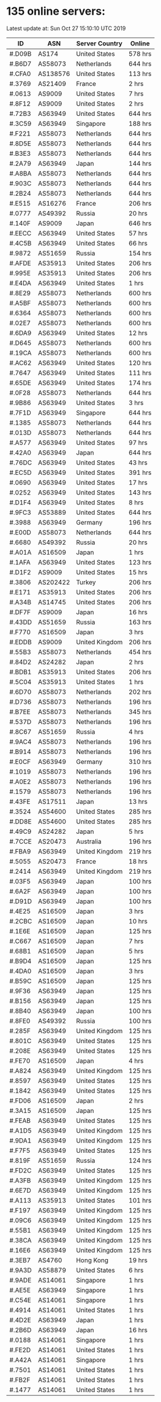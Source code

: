# 135 online servers:

Latest update at: Sun Oct 27 15:10:10 UTC 2019

| ID | ASN | Server Country | Online |
| -- | --- | -------------- | ------ |
| #.D09B | AS174 | United States | 578 hrs |
| #.B6D7 | AS58073 | Netherlands | 644 hrs |
| #.CFA0 | AS138576 | United States | 113 hrs |
| #.3769 | AS21409 | France | 2 hrs |
| #.0613 | AS9009 | United States | 7 hrs |
| #.8F12 | AS9009 | United States | 2 hrs |
| #.72B3 | AS63949 | United States | 644 hrs |
| #.3C59 | AS63949 | Singapore | 188 hrs |
| #.F221 | AS58073 | Netherlands | 644 hrs |
| #.8D5E | AS58073 | Netherlands | 644 hrs |
| #.B3E3 | AS58073 | Netherlands | 644 hrs |
| #.2A79 | AS63949 | Japan | 144 hrs |
| #.A8BA | AS58073 | Netherlands | 644 hrs |
| #.903C | AS58073 | Netherlands | 644 hrs |
| #.2B24 | AS58073 | Netherlands | 644 hrs |
| #.E515 | AS16276 | France | 206 hrs |
| #.0777 | AS49392 | Russia | 20 hrs |
| #.140F | AS9009 | Japan | 646 hrs |
| #.EECC | AS63949 | United States | 57 hrs |
| #.4C5B | AS63949 | United States | 66 hrs |
| #.9872 | AS51659 | Russia | 154 hrs |
| #.AFDE | AS35913 | United States | 206 hrs |
| #.995E | AS35913 | United States | 206 hrs |
| #.E4DA | AS63949 | United States | 1 hrs |
| #.8E29 | AS58073 | Netherlands | 600 hrs |
| #.A5BF | AS58073 | Netherlands | 600 hrs |
| #.6364 | AS58073 | Netherlands | 600 hrs |
| #.02E7 | AS58073 | Netherlands | 600 hrs |
| #.6DA9 | AS63949 | United States | 12 hrs |
| #.D645 | AS58073 | Netherlands | 600 hrs |
| #.19CA | AS58073 | Netherlands | 600 hrs |
| #.AC62 | AS63949 | United States | 120 hrs |
| #.7647 | AS63949 | United States | 111 hrs |
| #.65DE | AS63949 | United States | 174 hrs |
| #.0F28 | AS58073 | Netherlands | 644 hrs |
| #.9B86 | AS63949 | United States | 3 hrs |
| #.7F1D | AS63949 | Singapore | 644 hrs |
| #.1385 | AS58073 | Netherlands | 644 hrs |
| #.013D | AS58073 | Netherlands | 644 hrs |
| #.A577 | AS63949 | United States | 97 hrs |
| #.42A0 | AS63949 | Japan | 644 hrs |
| #.76DC | AS63949 | United States | 43 hrs |
| #.EC5D | AS63949 | United States | 391 hrs |
| #.0690 | AS63949 | United States | 17 hrs |
| #.0252 | AS63949 | United States | 143 hrs |
| #.D1F4 | AS63949 | United States | 8 hrs |
| #.9FC3 | AS53889 | United States | 644 hrs |
| #.3988 | AS63949 | Germany | 196 hrs |
| #.E00D | AS58073 | Netherlands | 644 hrs |
| #.6680 | AS49392 | Russia | 20 hrs |
| #.A01A | AS16509 | Japan | 1 hrs |
| #.1AFA | AS63949 | United States | 123 hrs |
| #.D1F2 | AS9009 | United States | 15 hrs |
| #.3806 | AS202422 | Turkey | 206 hrs |
| #.E171 | AS35913 | United States | 206 hrs |
| #.A34B | AS14745 | United States | 206 hrs |
| #.DF7F | AS9009 | Japan | 16 hrs |
| #.43DD | AS51659 | Russia | 163 hrs |
| #.F770 | AS16509 | Japan | 3 hrs |
| #.EDDB | AS9009 | United Kingdom | 206 hrs |
| #.55B3 | AS58073 | Netherlands | 454 hrs |
| #.84D2 | AS24282 | Japan | 2 hrs |
| #.BDB1 | AS35913 | United States | 206 hrs |
| #.5C04 | AS35913 | United States | 1 hrs |
| #.6D70 | AS58073 | Netherlands | 202 hrs |
| #.D736 | AS58073 | Netherlands | 196 hrs |
| #.B7EE | AS58073 | Netherlands | 345 hrs |
| #.537D | AS58073 | Netherlands | 196 hrs |
| #.8C67 | AS51659 | Russia | 4 hrs |
| #.9AC4 | AS58073 | Netherlands | 196 hrs |
| #.B914 | AS58073 | Netherlands | 196 hrs |
| #.E0CF | AS63949 | Germany | 310 hrs |
| #.1019 | AS58073 | Netherlands | 196 hrs |
| #.A0E2 | AS58073 | Netherlands | 196 hrs |
| #.1579 | AS58073 | Netherlands | 196 hrs |
| #.43FE | AS17511 | Japan | 13 hrs |
| #.3524 | AS54600 | United States | 285 hrs |
| #.DD8E | AS54600 | United States | 285 hrs |
| #.49C9 | AS24282 | Japan | 5 hrs |
| #.7CCE | AS20473 | Australia | 196 hrs |
| #.FBA9 | AS63949 | United Kingdom | 219 hrs |
| #.5055 | AS20473 | France | 18 hrs |
| #.2414 | AS63949 | United Kingdom | 219 hrs |
| #.03F5 | AS63949 | Japan | 100 hrs |
| #.6A2F | AS63949 | Japan | 100 hrs |
| #.D91D | AS63949 | Japan | 100 hrs |
| #.4E25 | AS16509 | Japan | 3 hrs |
| #.2CBC | AS16509 | Japan | 10 hrs |
| #.1E6E | AS16509 | Japan | 125 hrs |
| #.C667 | AS16509 | Japan | 7 hrs |
| #.68B1 | AS16509 | Japan | 5 hrs |
| #.B9D4 | AS16509 | Japan | 125 hrs |
| #.4DA0 | AS16509 | Japan | 3 hrs |
| #.B59C | AS16509 | Japan | 125 hrs |
| #.9F36 | AS63949 | Japan | 125 hrs |
| #.B156 | AS63949 | Japan | 125 hrs |
| #.8B40 | AS63949 | Japan | 100 hrs |
| #.8FE0 | AS49392 | Russia | 100 hrs |
| #.285F | AS63949 | United Kingdom | 125 hrs |
| #.801C | AS63949 | United States | 125 hrs |
| #.208E | AS63949 | United States | 125 hrs |
| #.FE70 | AS16509 | Japan | 4 hrs |
| #.A824 | AS63949 | United Kingdom | 125 hrs |
| #.8597 | AS63949 | United States | 125 hrs |
| #.1842 | AS63949 | United States | 125 hrs |
| #.FD06 | AS16509 | Japan | 2 hrs |
| #.3A15 | AS16509 | Japan | 125 hrs |
| #.FEAB | AS63949 | United States | 125 hrs |
| #.A1D5 | AS63949 | United Kingdom | 125 hrs |
| #.9DA1 | AS63949 | United Kingdom | 125 hrs |
| #.F7F5 | AS63949 | United States | 125 hrs |
| #.819F | AS51659 | Russia | 124 hrs |
| #.FD2C | AS63949 | United States | 125 hrs |
| #.A3FB | AS63949 | United Kingdom | 125 hrs |
| #.6E7D | AS63949 | United Kingdom | 125 hrs |
| #.A113 | AS35913 | United States | 101 hrs |
| #.F197 | AS63949 | United Kingdom | 125 hrs |
| #.09C6 | AS63949 | United Kingdom | 125 hrs |
| #.55B1 | AS63949 | United Kingdom | 125 hrs |
| #.38CA | AS63949 | United Kingdom | 125 hrs |
| #.16E6 | AS63949 | United Kingdom | 125 hrs |
| #.3EB7 | AS4760 | Hong Kong | 19 hrs |
| #.9A3D | AS58879 | United States | 6 hrs |
| #.9ADE | AS14061 | Singapore | 1 hrs |
| #.AE5E | AS63949 | Singapore | 1 hrs |
| #.C54E | AS14061 | Singapore | 1 hrs |
| #.4914 | AS14061 | United States | 1 hrs |
| #.4D2E | AS63949 | Japan | 1 hrs |
| #.2B6D | AS63949 | Japan | 16 hrs |
| #.0188 | AS14061 | Singapore | 1 hrs |
| #.FE2D | AS14061 | United States | 1 hrs |
| #.A42A | AS14061 | Singapore | 1 hrs |
| #.7501 | AS14061 | United States | 1 hrs |
| #.FB2F | AS14061 | United States | 1 hrs |
| #.1477 | AS14061 | United States | 1 hrs |

